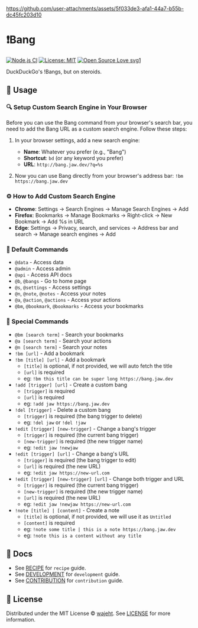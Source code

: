 https://github.com/user-attachments/assets/5f033de3-afa1-44a7-b55b-dc45fc203d10

# ❗️Bang

[![Node.js CI](https://github.com/wajeht/bang/actions/workflows/ci.yml/badge.svg?branch=main)](https://github.com/wajeht/bang/actions/workflows/ci.yml)
[![License: MIT](https://img.shields.io/badge/License-MIT-blue.svg)](https://opensource.org/licenses/MIT)
[![Open Source Love svg1](https://badges.frapsoft.com/os/v1/open-source.svg?v=103)](https://github.com/wajeht/bang)

DuckDuckGo's !Bangs, but on steroids.

## 📖 Usage

<!-- starts -->

### 🔍 Setup Custom Search Engine in Your Browser

Before you can use the Bang command from your browser's search bar, you need to add the Bang URL as a custom search engine. Follow these steps:

1. In your browser settings, add a new search engine:

    - **Name**: Whatever you prefer (e.g., "Bang")
    - **Shortcut**: `bd` (or any keyword you prefer)
    - **URL**: `http://bang.jaw.dev/?q=%s`

2. Now you can use Bang directly from your browser's address bar:
   `!bm https://bang.jaw.dev`

### ⚙️ How to Add Custom Search Engine

- **Chrome**: Settings → Search Engines → Manage Search Engines → Add
- **Firefox**: Bookmarks → Manage Bookmarks → Right-click → New Bookmark → Add %s in URL
- **Edge**: Settings → Privacy, search, and services → Address bar and search → Manage search engines → Add

### 🎯 Default Commands

- `@data` - Access data
- `@admin` - Access admin
- `@api` - Access API docs
- `@b`, `@bangs` - Go to home page
- `@s`, `@settings` - Access settings
- `@n`, `@note`, `@notes` - Access your notes
- `@a`, `@action`, `@actions` - Access your actions
- `@bm`, `@bookmark`, `@bookmarks` - Access your bookmarks

### 🎨 Special Commands

- `@bm [search term]` - Search your bookmarks
- `@a [search term]` - Search your actions
- `@n [search term]` - Search your notes
- `!bm [url]` - Add a bookmark
- `!bm [title] [url]` - Add a bookmark
    - `[title]` is optional, if not provided, we will auto fetch the title
    - `[url]` is required
    - eg: `!bm this title can be super long https://bang.jaw.dev`
- `!add [trigger] [url]` - Create a custom bang
    - `[trigger]` is required
    - `[url]` is required
    - eg: `!add jaw https://bang.jaw.dev`
- `!del [trigger]` - Delete a custom bang
    - `[trigger]` is required (the bang trigger to delete)
    - eg: `!del jaw` or `!del !jaw`
- `!edit [trigger] [new-trigger]` - Change a bang's trigger
    - `[trigger]` is required (the current bang trigger)
    - `[new-trigger]` is required (the new trigger name)
    - eg: `!edit jaw !newjaw`
- `!edit [trigger] [url]` - Change a bang's URL
    - `[trigger]` is required (the bang trigger to edit)
    - `[url]` is required (the new URL)
    - eg: `!edit jaw https://new-url.com`
- `!edit [trigger] [new-trigger] [url]` - Change both trigger and URL
    - `[trigger]` is required (the current bang trigger)
    - `[new-trigger]` is required (the new trigger name)
    - `[url]` is required (the new URL)
    - eg: `!edit jaw !newjaw https://new-url.com`
- `!note [title] | [content]` - Create a note
    - `[title]` is optional, if not provided, we will use it as `Untitled`
    - `[content]` is required
    - eg: `!note some title | this is a note https://bang.jaw.dev`
    - eg: `!note this is a content without any title`

<!-- ends -->

## 📑 Docs

- See [RECIPE](./docs/recipe.md) for `recipe` guide.
- See [DEVELOPMENT](./docs/development.md) for `development` guide.
- See [CONTRIBUTION](./docs/contribution.md) for `contribution` guide.

## 📜 License

Distributed under the MIT License © [wajeht](https://github.com/wajeht). See [LICENSE](./LICENSE) for more information.
